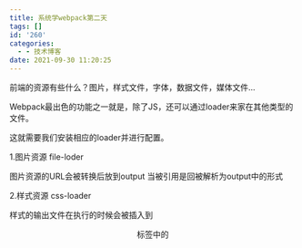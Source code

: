 ```yaml
---
title: 系统学webpack第二天
tags: []
id: '260'
categories:
  - - 技术博客
date: 2021-09-30 11:20:25
---
```


前端的资源有些什么？图片，样式文件，字体，数据文件，媒体文件...

Webpack最出色的功能之一就是，除了JS，还可以通过loader来家在其他类型的文件。

这就需要我们安装相应的loader并进行配置。

1.图片资源 file-loder

图片资源的URL会被转换后放到output 当被引用是回被解析为output中的形式

2.样式资源 css-loader

样式的输出文件在执行的时候会被插入到<header>标签中的<script>

3.字体文件 file-loader url—loader（这两个loader可以接受任何类型）

通过@font-face文件引入也是一个这的学习的点

```
+ @font-face {
+   font-family: 'MyFont';
+   src:  url('./my-font.woff2') format('woff2'),
+         url('./my-font.woff') format('woff');
+   font-weight: 600;
+   font-style: normal;
+ }
```

4.数据资源 xml-loader csv-loader

可以实现一些预加载的功能

总结：wrbpack最牛的就是可以创建依赖树，动态的把需要的资源整合的一个模块里面，这样不用加在全部的asset

![](http://chang-rui.net/wp-content/uploads/2021/09/image-1024x676.png)

方便移植这里其实我不是很理解，

对于加在全部资源我可以理解，比如之前我们都是直接写绝对相对路径那样，那样就要去遍历找资源，为不是直接引用。这是我的理解，等什么时候问问强哥，记个土豆。